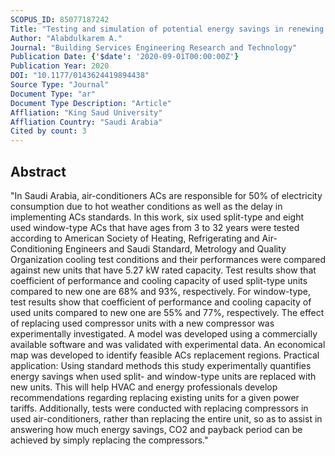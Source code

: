 ```yaml
---
SCOPUS_ID: 85077187242
Title: "Testing and simulation of potential energy savings in renewing used split-type and window-type air-conditioners"
Author: "Alabdulkarem A."
Journal: "Building Services Engineering Research and Technology"
Publication Date: {'$date': '2020-09-01T00:00:00Z'}
Publication Year: 2020
DOI: "10.1177/0143624419894438"
Source Type: "Journal"
Document Type: "ar"
Document Type Description: "Article"
Affliation: "King Saud University"
Affliation Country: "Saudi Arabia"
Cited by count: 3
---
```


## Abstract
"In Saudi Arabia, air-conditioners ACs are responsible for 50% of electricity consumption due to hot weather conditions as well as the delay in implementing ACs standards. In this work, six used split-type and eight used window-type ACs that have ages from 3 to 32 years were tested according to American Society of Heating, Refrigerating and Air-Conditioning Engineers and Saudi Standard, Metrology and Quality Organization cooling test conditions and their performances were compared against new units that have 5.27 kW rated capacity. Test results show that coefficient of performance and cooling capacity of used split-type units compared to new one are 68% and 93%, respectively. For window-type, test results show that coefficient of performance and cooling capacity of used units compared to new one are 55% and 77%, respectively. The effect of replacing used compressor units with a new compressor was experimentally investigated. A model was developed using a commercially available software and was validated with experimental data. An economical map was developed to identify feasible ACs replacement regions. Practical application: Using standard methods this study experimentally quantifies energy savings when used split- and window-type units are replaced with new units. This will help HVAC and energy professionals develop recommendations regarding replacing existing units for a given power tariffs. Additionally, tests were conducted with replacing compressors in used air-conditioners, rather than replacing the entire unit, so as to assist in answering how much energy savings, CO2 and payback period can be achieved by simply replacing the compressors."
